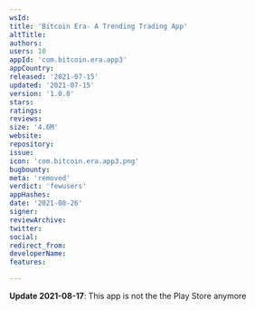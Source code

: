 ```yaml
---
wsId: 
title: 'Bitcoin Era- A Trending Trading App'
altTitle: 
authors: 
users: 10
appId: 'com.bitcoin.era.app3'
appCountry: 
released: '2021-07-15'
updated: '2021-07-15'
version: '1.0.0'
stars: 
ratings: 
reviews: 
size: '4.6M'
website: 
repository: 
issue: 
icon: 'com.bitcoin.era.app3.png'
bugbounty: 
meta: 'removed'
verdict: 'fewusers'
appHashes: 
date: '2021-08-26'
signer: 
reviewArchive: 
twitter: 
social: 
redirect_from: 
developerName: 
features: 

---
```


**Update 2021-08-17**: This app is not the the Play Store anymore

